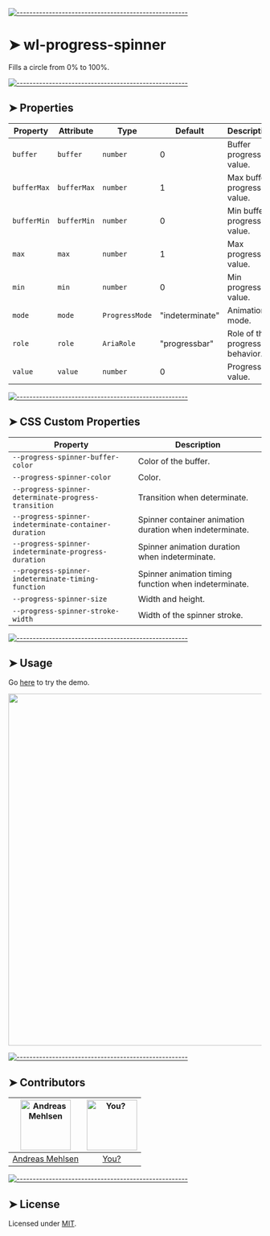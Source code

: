 
[![-----------------------------------------------------](https://raw.githubusercontent.com/andreasbm/readme/master/assets/lines/colored.png)](#wl-progress-spinner)

# ➤ wl-progress-spinner

Fills a circle from 0% to 100%.

[![-----------------------------------------------------](https://raw.githubusercontent.com/andreasbm/readme/master/assets/lines/colored.png)](#properties)

## ➤ Properties

| Property    | Attribute   | Type           | Default         | Description                    |
|-------------|-------------|----------------|-----------------|--------------------------------|
| `buffer`    | `buffer`    | `number`       | 0               | Buffer progress value.         |
| `bufferMax` | `bufferMax` | `number`       | 1               | Max buffer progress value.     |
| `bufferMin` | `bufferMin` | `number`       | 0               | Min buffer progress value.     |
| `max`       | `max`       | `number`       | 1               | Max progress value.            |
| `min`       | `min`       | `number`       | 0               | Min progress value.            |
| `mode`      | `mode`      | `ProgressMode` | "indeterminate" | Animation mode.                |
| `role`      | `role`      | `AriaRole`     | "progressbar"   | Role of the progress behavior. |
| `value`     | `value`     | `number`       | 0               | Progress value.                |


[![-----------------------------------------------------](https://raw.githubusercontent.com/andreasbm/readme/master/assets/lines/colored.png)](#css-custom-properties)

## ➤ CSS Custom Properties

| Property                                         | Description                                      |
|--------------------------------------------------|--------------------------------------------------|
| `--progress-spinner-buffer-color`                | Color of the buffer.                             |
| `--progress-spinner-color`                       | Color.                                           |
| `--progress-spinner-determinate-progress-transition` | Transition when determinate.                     |
| `--progress-spinner-indeterminate-container-duration` | Spinner container animation duration when indeterminate. |
| `--progress-spinner-indeterminate-progress-duration` | Spinner animation duration when indeterminate.   |
| `--progress-spinner-indeterminate-timing-function` | Spinner animation timing function when indeterminate. |
| `--progress-spinner-size`                        | Width and height.                                |
| `--progress-spinner-stroke-width`                | Width of the spinner stroke.                     |



[![-----------------------------------------------------](https://raw.githubusercontent.com/andreasbm/readme/master/assets/lines/colored.png)](#usage)

## ➤ Usage

Go [here](https://weightless.dev/elements/progress-spinner) to try the demo.

<a href="https://weightless.dev/elements/progress-spinner" align="center">
  <img src="https://raw.githubusercontent.com/andreasbm/elements/master/screenshots/wl-progress-spinner.png?token=AF-iBWI_tLK5VwvHN8ek2kaMbSWtaobnks5chEqCwA%3D%3D" width="700" />
</a>


[![-----------------------------------------------------](https://raw.githubusercontent.com/andreasbm/readme/master/assets/lines/colored.png)](#contributors)

## ➤ Contributors
	
|[<img alt="Andreas Mehlsen" src="https://avatars1.githubusercontent.com/u/6267397?s=460&v=4" width="100">](https://twitter.com/andreasmehlsen) | [<img alt="You?" src="https://joeschmoe.io/api/v1/random" width="100">](https://github.com/andreasbm/weightless/blob/master/CONTRIBUTING.md)|
|:---: | :---:|
|[Andreas Mehlsen](https://twitter.com/andreasmehlsen) | [You?](https://github.com/andreasbm/weightless/blob/master/CONTRIBUTING.md)|

[![-----------------------------------------------------](https://raw.githubusercontent.com/andreasbm/readme/master/assets/lines/colored.png)](#license)

## ➤ License
	
Licensed under [MIT](https://opensource.org/licenses/MIT).